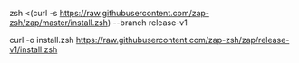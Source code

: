 zsh <(curl -s https://raw.githubusercontent.com/zap-zsh/zap/master/install.zsh) --branch release-v1

curl -o install.zsh https://raw.githubusercontent.com/zap-zsh/zap/release-v1/install.zsh
